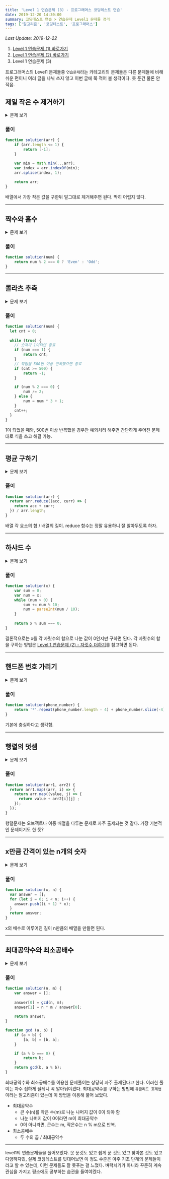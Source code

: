 ```yaml
---
title: 'Level 1 연습문제 (3) - 프로그래머스 코딩테스트 연습'
date: 2019-12-20 14:30:00
summary: 코딩테스트 연습 > 연습문제 Level1 문제들 정리
tags: ['알고리즘', '코딩테스트', '프로그래머스']
---
```


*Last Update: 2019-12-22*

1. [Level 1 연습문제 (1) 바로가기](/blog/codingtest/2019-12-14-programmers-1)
2. [Level 1 연습문제 (2) 바로가기](/blog/codingtest/2019-12-17-programmers-2)
2. Level 1 연습문제 (3)

프로그래머스의 Level1 문제들중 `연습문제`라는 카테고리의 문제들은 다른 문제들에 비해 쉬운 편이니 여러 글을 나눠 쓰지 않고 이번 글에 쭉 적어 볼 생각이다. 못 푼건 물론 안적음.

## 제일 작은 수 제거하기

<details>
  <summary>문제 보기</summary>

정수를 저장한 배열, arr 에서 가장 작은 수를 제거한 배열을 리턴하는 함수, solution을 완성해주세요. 단, 리턴하려는 배열이 빈 배열인 경우엔 배열에 -1을 채워 리턴하세요. 예를들어 arr이 [4,3,2,1]인 경우는 [4,3,2]를 리턴 하고, [10]면 [-1]을 리턴 합니다.

### 제한 조건

* arr은 길이 1 이상인 배열입니다.
* 인덱스 i, j에 대해 i ≠ j이면 arr[i] ≠ arr[j] 입니다.

### 입출력 예

arr | return
--- | ---
[4,3,2,1] | [4,3,2]
[10 | [-1]

</details>

### 풀이

```javascript
function solution(arr) {
    if (arr.length <= 1) {
        return [-1];
    }

    var min = Math.min(...arr);
    var index = arr.indexOf(min);
    arr.splice(index, 1);
    
    return arr;
}
```

배열에서 가장 작은 값을 구한뒤 말그대로 제거해주면 된다. 딱히 어렵지 않다.

---------

## 짝수와 홀수

<details>
  <summary>문제 보기</summary>

정수 num이 짝수일 경우 "Even"을 반환하고 홀수인 경우 "Odd"를 반환하는 함수, solution을 완성해주세요.

### 제한 조건

* num은 int 범위의 정수입니다.
* 0은 짝수입니다.

### 입출력 예

num | return
--- | ---
3 | "Odd"
4 | "Even"

</details>

### 풀이

```javascript
function solution(num) {
    return num % 2 === 0 ? 'Even' : 'Odd';
}
```

---------

## 콜라츠 추측

<details>
  <summary>문제 보기</summary>

1937년 Collatz란 사람에 의해 제기된 이 추측은, 주어진 수가 1이 될때까지 다음 작업을 반복하면, 모든 수를 1로 만들 수 있다는 추측입니다. 작업은 다음과 같습니다.

> 1-1. 입력된 수가 짝수라면 2로 나눕니다.  
> 1-2. 입력된 수가 홀수라면 3을 곱하고 1을 더합니다.  
> 2. 결과로 나온 수에 같은 작업을 1이 될 때까지 반복합니다.

예를 들어, 입력된 수가 6이라면 6→3→10→5→16→8→4→2→1 이 되어 총 8번 만에 1이 됩니다. 위 작업을 몇 번이나 반복해야하는지 반환하는 함수, solution을 완성해 주세요. 단, 작업을 500번을 반복해도 1이 되지 않는다면 –1을 반환해 주세요.

### 제한 조건

* 입력된 수, `num`은 1 이상 8000000 미만인 정수입니다.

### 입출력 예

n | result
--- | ---
6 | 8
16 | 4
626331 | -1

### 입출력 예 설명

* 입출력 예 #1  
  문제의 설명과 같습니다.
* 입출력 예 #2  
  16 -> 8 -> 4 -> 2 -> 1 이되어 총 4번만에 1이 됩니다.
* 입출력 예 #3  
  626331은 500번을 시도해도 1이 되지 못하므로 -1을 리턴해야합니다.

</details>

### 풀이

```javascript
function solution(num) {
  let cnt = 0;
  
  while (true) {
    // 숫자가 1이되면 종료
    if (num === 1) {
        return cnt;
    }
    // 작업을 500번 이상 반복했으면 종료
    if (cnt >= 500) {
        return -1;
    }

    if (num % 2 === 0) {
        num /= 2;
    } else {
        num = num * 3 + 1;
    }
    cnt++;
  }
}
```

1이 되었을 때와, 500번 이상 반복했을 경우만 예외처리 해주면 간단하게 주어진 문제대로 식을 쓰고 해결 가능.

---------


## 평균 구하기

<details>
  <summary>문제 보기</summary>

정수를 담고 있는 배열 arr의 평균값을 return하는 함수, solution을 완성해보세요.

### 제한 조건

* arr은 길이 1 이상, 100 이하인 배열입니다.
* arr의 원소는 -10,000 이상 10,000 이하인 정수입니다.

### 입출력 예

arr | return
--- | ---
[1,2,3,4] | 2.5
[5,5] | 5

</details>

### 풀이

```javascript
function solution(arr) {
  return arr.reduce((acc, curr) => {
    return acc + curr;    
  }) / arr.length;
}
```

배열 각 요소의 합 / 배열의 길이. reduce 함수는 정말 유용하니 잘 알아두도록 하자.

---------

## 하샤드 수

<details>
  <summary>문제 보기</summary>

양의 정수 x가 하샤드 수이려면 x의 자릿수의 합으로 x가 나누어져야 합니다. 예를 들어 18의 자릿수 합은 1+8=9이고, 18은 9로 나누어 떨어지므로 18은 하샤드 수입니다. 자연수 x를 입력받아 x가 하샤드 수인지 아닌지 검사하는 함수, solution을 완성해주세요.


### 제한 조건

* `x`는 1 이상, 10000 이하인 정수입니다.

### 입출력 예

arr | return
--- | ---
10 | true
12 | true
11 | false
13 | false

### 입출력 예 설명

* 입출력 예 #1  
  10의 모든 자릿수의 합은 1입니다. 10은 1로 나누어 떨어지므로 10은 하샤드 수입니다.
* 입출력 예 #2  
  12의 모든 자릿수의 합은 3입니다. 12는 3으로 나누어 떨어지므로 12는 하샤드 수입니다.
* 입출력 예 #3  
  11의 모든 자릿수의 합은 2입니다. 11은 2로 나누어 떨어지지 않으므로 11는 하샤드 수가 아닙니다.
* 입출력 예 #4  
  13의 모든 자릿수의 합은 4입니다. 13은 4로 나누어 떨어지지 않으므로 13은 하샤드 수가 아닙니다.
</details>

### 풀이

```javascript
function solution(x) {
    var sum = 0;
    var num = x;
    while (num > 0) {
        sum += num % 10;
        num = parseInt(num / 10);
    }
    
    return x % sum === 0;
}
```

결론적으로는 x를 각 자릿수의 합으로 나눈 값이 0인지만 구하면 된다. 각 자릿수의 합을 구하는 방법은 [Level 1 연습문제 (2) - 자릿수 더하기](/blog/codingtest/2019-12-17-programmers-algorithm-2#자릿수-더하기)를 참고하면 된다.

---------

## 핸드폰 번호 가리기

<details>
  <summary>문제 보기</summary>

프로그래머스 모바일은 개인정보 보호를 위해 고지서를 보낼 때 고객들의 전화번호의 일부를 가립니다.  
전화번호가 문자열 phone_number로 주어졌을 때, 전화번호의 뒷 4자리를 제외한 나머지 숫자를 전부 *으로 가린 문자열을 리턴하는 함수, solution을 완성해주세요.

### 제한 조건

* s는 길이 4 이상, 20이하인 문자열입니다.

### 입출력 예

phone_number | return
--- | ---
01033334444 | \*\*\*\*\*\*\*4444
027778888 | \*\*\*\*\*8888

</details>

### 풀이

```javascript
function solution(phone_number) {
    return '*'.repeat(phone_number.length - 4) + phone_number.slice(-4);
}
```

기본에 충실하다고 생각함.

---------

## 행렬의 덧셈

<details>
  <summary>문제 보기</summary>

행렬의 덧셈은 행과 열의 크기가 같은 두 행렬의 같은 행, 같은 열의 값을 서로 더한 결과가 됩니다. 2개의 행렬 arr1과 arr2를 입력받아, 행렬 덧셈의 결과를 반환하는 함수, solution을 완성해주세요.

### 제한 조건

* 행렬 arr1, arr2의 행과 열의 길이는 500을 넘지 않습니다.

### 입출력 예

arr1 | arr2 | return
--- | ---
[[1,2],[2,3]] | [[3,4],[5,6]] | [[4,6],[7,9]]
[[1],[2]] | [[3],[4]] | [[4],[6]]

</details>

### 풀이

```javascript
function solution(arr1, arr2) {
  return arr1.map((arr, i) => {
    return arr.map((value, j) => {
      return value + arr2[i][j] ;
    });
  });
}
```

행렬문제는 오브젝트나 이중 배열을 다루는 문제로 자주 출제되는 것 같다. 가장 기본적인 문제이기도 한 듯?

---------

## x만큼 간격이 있는 n개의 숫자

<details>
  <summary>문제 보기</summary>

함수 solution은 정수 x와 자연수 n을 입력 받아, x부터 시작해 x씩 증가하는 숫자를 n개 지니는 리스트를 리턴해야 합니다. 다음 제한 조건을 보고, 조건을 만족하는 함수, solution을 완성해주세요.

### 제한 조건

* x는 -10000000 이상, 10000000 이하인 정수입니다.
* n은 1000 이하인 자연수입니다.

### 입출력 예

x | n | answer
--- | --- | ---
2 | 5 | [2,4,6,8,10]
4 | 3 | [4,8,12]
-4 | 2 | [-4, -8]

</details>

### 풀이

```javascript
function solution(x, n) {
  var answer = [];
  for (let i = 0; i < n; i++) {
    answer.push((i + 1) * x);
  }
  return answer;
}
```

x의 배수로 이루어진 길이 n만큼의 배열을 만들면 된다.

---------

## 최대공약수와 최소공배수

<details>
  <summary>문제 보기</summary>

두 수를 입력받아 두 수의 최대공약수와 최소공배수를 반환하는 함수, solution을 완성해 보세요. 배열의 맨 앞에 최대공약수, 그다음 최소공배수를 넣어 반환하면 됩니다. 예를 들어 두 수 3, 12의 최대공약수는 3, 최소공배수는 12이므로 solution(3, 12)는 [3, 12]를 반환해야 합니다.

### 제한 조건

* 두 수는 1이상 1000000이하의 자연수입니다.

### 입출력 예

n | m | return
--- | --- | ---
3 | 12 | [3, 12]
2 | 5 | [1, 10]

### 입출력 예 설명

* 입출력 예 #1  
  위의 설명과 같습니다.
* 입출력 예 #2  
  자연수 2와 5의 최대공약수는 1, 최소공배수는 10이므로 [1, 10]을 리턴해야 합니다.

</details>

### 풀이

```javascript
function solution(n, m) {
    var answer = [];
    
    answer[0] = gcd(n, m);
    answer[1] = n * m / answer[0];
    
    return answer;
}

function gcd (a, b) {
    if (a < b) {
        [a, b] = [b, a];
    }

    if (a % b === 0) {
        return b;
    }
    return gcd(b, a % b);
}
```

최대공약수와 최소공배수를 이용한 문제풀이는 상당히 자주 출제된다고 한다. 이러한 풀이는 자주 접하게 될테니 꼭 알아둬야겠다. 최대공약수를 구하는 방법에 `유클리드 호제법`이라는 알고리즘이 있는데 이 방법을 이용해 풀어 보았다.

* 최대공약수
  * 큰 수(n)를 작은 수(m)로 나눈 나머지 값이 0이 되야 함
  * 나눈 나머지 값이 0이라면 m이 최대공약수
  * 0이 아니라면, 큰수는 m, 작은수는 n % m으로 반복.
* 최소공배수
  * 두 수의 곱 / 최대공약수

---------

level1의 연습문제들을 풀어보았다. 못 푼것도 있고 쉽게 푼 것도 있고 찾아본 것도 있고 다양하자민, 실제 코딩테스트를 빗대어보면 이 정도 수준은 아주 기초 단계의 문제들이라고 할 수 있는데, 이런 문제들도 잘 못푸는 걸 느꼈다. 벼락치기가 아니라 꾸준히 계속 관심을 가지고 평소에도 공부하는 습관을 들여야겠다.
